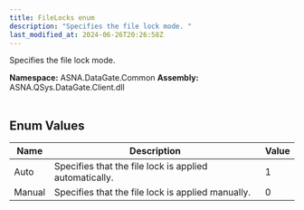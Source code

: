 ```yaml
---
title: FileLocks enum
description: "Specifies the file lock mode. "
last_modified_at: 2024-06-26T20:26:58Z
---
```


Specifies the file lock mode.

**Namespace:** ASNA.DataGate.Common
**Assembly:** ASNA.QSys.DataGate.Client.dll
<br>
<br>

## Enum Values

| Name | Description | Value
| --- | --- | --- 
| Auto | Specifies that the file lock is applied automatically. | 1 |
| Manual | Specifies that the file lock is applied manually. | 0 |
